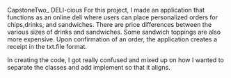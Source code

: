 CapstoneTwo_ DELI-cious
For this project, I made an application that functions as an online deli where users can place personalized orders for chips,drinks, and sandwiches.
There are price differences between the various sizes of drinks and sandwiches. Some sandwich toppings are also more expensive. Upon confirmation of an order, 
the application creates a receipt in the txt.file format. 

In creating the code, I got really confused and mixed up on how I wanted to separate the classes and add implement so that it aligns. 
